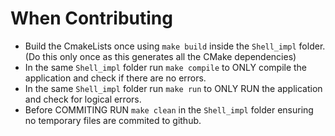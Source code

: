 # When Contributing

- Build the CmakeLists once using `make build` inside the `Shell_impl` folder. (Do this only once as this generates all the CMake dependencies)
- In the same `Shell_impl` folder run `make compile` to ONLY compile the application and check if there are no errors.
- In the same `Shell_impl` folder run `make run` to ONLY RUN the application and check for logical errors.
- Before COMMITING RUN `make clean` in the `Shell_impl` folder ensuring no temporary files are commited to github.
